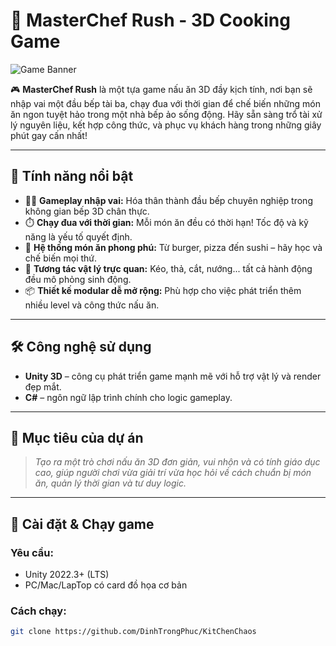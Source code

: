 # 🍳 **MasterChef Rush - 3D Cooking Game**

![Game Banner]([https://ibb.co/4Zd8T5JP](https://postimg.cc/SYYXWK62)) 

🎮 **MasterChef Rush** là một tựa game nấu ăn 3D đầy kịch tính, nơi bạn sẽ nhập vai một đầu bếp tài ba, chạy đua với thời gian để chế biến những món ăn ngon tuyệt hảo trong một nhà bếp ảo sống động. Hãy sẵn sàng trổ tài xử lý nguyên liệu, kết hợp công thức, và phục vụ khách hàng trong những giây phút gay cấn nhất!

---

## 🚀 Tính năng nổi bật

- 🧑‍🍳 **Gameplay nhập vai:** Hóa thân thành đầu bếp chuyên nghiệp trong không gian bếp 3D chân thực.
- ⏱️ **Chạy đua với thời gian:** Mỗi món ăn đều có thời hạn! Tốc độ và kỹ năng là yếu tố quyết định.
- 🍲 **Hệ thống món ăn phong phú:** Từ burger, pizza đến sushi – hãy học và chế biến mọi thứ.
- 🧂 **Tương tác vật lý trực quan:** Kéo, thả, cắt, nướng... tất cả hành động đều mô phỏng sinh động.
- 📦 **Thiết kế modular dễ mở rộng:** Phù hợp cho việc phát triển thêm nhiều level và công thức nấu ăn.

---

## 🛠️ Công nghệ sử dụng

- **Unity 3D** – công cụ phát triển game mạnh mẽ với hỗ trợ vật lý và render đẹp mắt.
- **C#** – ngôn ngữ lập trình chính cho logic gameplay.

---

## 🎯 Mục tiêu của dự án

> *Tạo ra một trò chơi nấu ăn 3D đơn giản, vui nhộn và có tính giáo dục cao, giúp người chơi vừa giải trí vừa học hỏi về cách chuẩn bị món ăn, quản lý thời gian và tư duy logic.*

---

## 🔧 Cài đặt & Chạy game

### Yêu cầu:
- Unity 2022.3+ (LTS)
- PC/Mac/LapTop có card đồ họa cơ bản

### Cách chạy:
```bash
git clone https://github.com/DinhTrongPhuc/KitChenChaos
